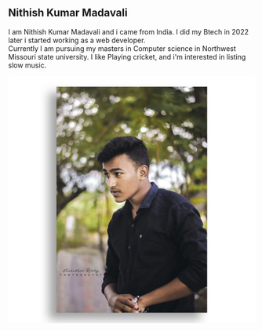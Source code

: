 ## Nithish Kumar Madavali

I am Nithish Kumar Madavali and i came from India. I did my Btech in 2022 later i started working as a web developer. <br /> Currently I am pursuing my masters in Computer science in Northwest Missouri state university. I like Playing cricket, and i'm interested in listing slow music.


![Image](image.jpeg)
